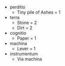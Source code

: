 * perditio
    * Tiny pile of Ashes = 1
* terra
    * Stone = 2
    * Dirt = 2
* cognitio
    * Paper = 1
* machina
    * Lever = 1
* instrumentum
    * Via machina